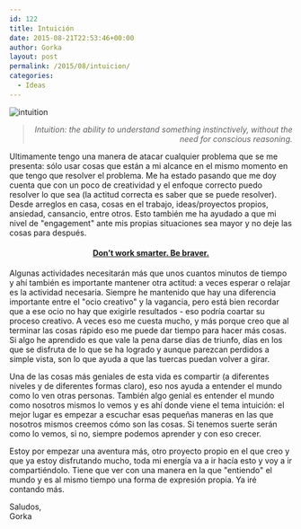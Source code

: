 ```yaml
---
id: 122
title: Intuición
date: 2015-08-21T22:53:46+00:00
author: Gorka
layout: post
permalink: /2015/08/intuicion/
categories:
  - Ideas
---
```

<img src="/wp-content/uploads/2015/08/intuition-300x300.jpg" alt="intuition" srcset="/wp-content/uploads/2015/08/intuition-300x300.jpg 300w, /wp-content/uploads/2015/08/intuition-150x150.jpg 150w, /wp-content/uploads/2015/08/intuition.jpg 500w" sizes="100vw" />

><p style="text-align: right; font-style: italic;">
>  Intuition: the ability to understand something instinctively, without the need for conscious reasoning.
></p>

<p>
  Ultimamente tengo una manera de atacar cualquier problema que se me presenta: sólo usar cosas que están a mi alcance en el mismo momento en que tengo que resolver el problema. Me ha estado pasando que me doy cuenta que con un poco de creatividad y el enfoque correcto puedo resolver lo que sea (la actitud correcta es saber que se puede resolver). Desde arreglos en casa, cosas en el trabajo, ideas/proyectos propios, ansiedad, cansancio, entre otros. Esto también me ha ayudado a que mi nivel de "engagement" ante mis propias situaciones sea mayor y no deje las cosas para después.
</p>

<h4 style="text-align: center;">
  <a href="http://www.petershallard.com/the-point-everyone-misses-about-working-smarter-instead-of-harder/" target="_blank">Don’t work smarter. Be braver.</a>
</h4>

<p>
  Algunas actividades necesitarán más que unos cuantos minutos de tiempo y ahí también es importante mantener otra actitud: a veces esperar o relajar es la actividad necesaria. Siempre he mantenido que hay una diferencia importante entre el "ocio creativo" y la vagancia, pero está bien recordar que a ese ocio no hay que exigirle resultados - eso podría coartar su proceso creativo. A veces eso me cuesta mucho, y más porque creo que al terminar las cosas rápido eso me puede dar tiempo para hacer más cosas. Si algo he aprendido es que vale la pena darse días de triunfo, días en los que se disfruta de lo que se ha logrado y aunque parezcan perdidos a simple vista, son lo que ayuda a que las tuercas puedan volver a girar.
</p>

<p>
  Una de las cosas más geniales de esta vida es compartir (a diferentes niveles y de diferentes formas claro), eso nos ayuda a entender el mundo como lo ven otras personas. También algo genial es entender el mundo como nosotros mismos lo vemos y es ahí donde viene el tema intuición: el mejor lugar es empezar a escuchar esas pequeñas maneras en las que nosotros mismos creemos cómo son las cosas. Si tenemos suerte serán como lo vemos, si no, siempre podemos aprender y con eso crecer.
</p>

<p>
  Estoy por empezar una aventura más, otro proyecto propio en el que creo y que ya estoy disfrutando mucho, toda mi energía va a ir hacía esto y voy a ir compartiéndolo. Tiene que ver con una manera en la que "entiendo" el mundo y es al mismo tiempo una forma de expresión propia. Ya iré contando más.
</p>

<p>
  Saludos,<br /> Gorka
</p>
